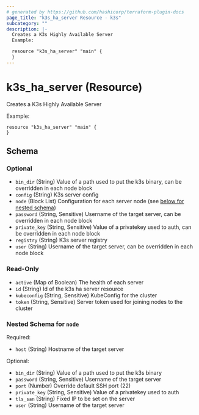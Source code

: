 ```yaml
---
# generated by https://github.com/hashicorp/terraform-plugin-docs
page_title: "k3s_ha_server Resource - k3s"
subcategory: ""
description: |-
  Creates a K3s Highly Available Server
  Example:

  resource "k3s_ha_server" "main" {
  }
---
```


# k3s_ha_server (Resource)

Creates a K3s Highly Available Server

Example:

```hcl
resource "k3s_ha_server" "main" {
}
```



<!-- schema generated by tfplugindocs -->
## Schema

### Optional

- `bin_dir` (String) Value of a path used to put the k3s binary, can be overridden in each node block
- `config` (String) K3s server config
- `node` (Block List) Configuration for each server node (see [below for nested schema](#nestedblock--node))
- `password` (String, Sensitive) Username of the target server, can be overridden in each node block
- `private_key` (String, Sensitive) Value of a privatekey used to auth, can be overridden in each node block
- `registry` (String) K3s server registry
- `user` (String) Username of the target server, can be overridden in each node block

### Read-Only

- `active` (Map of Boolean) The health of each server
- `id` (String) Id of the k3s ha server resource
- `kubeconfig` (String, Sensitive) KubeConfig for the cluster
- `token` (String, Sensitive) Server token used for joining nodes to the cluster

<a id="nestedblock--node"></a>
### Nested Schema for `node`

Required:

- `host` (String) Hostname of the target server

Optional:

- `bin_dir` (String) Value of a path used to put the k3s binary
- `password` (String, Sensitive) Username of the target server
- `port` (Number) Override default SSH port (22)
- `private_key` (String, Sensitive) Value of a privatekey used to auth
- `tls_san` (String) Fixed IP to be set on the server
- `user` (String) Username of the target server
